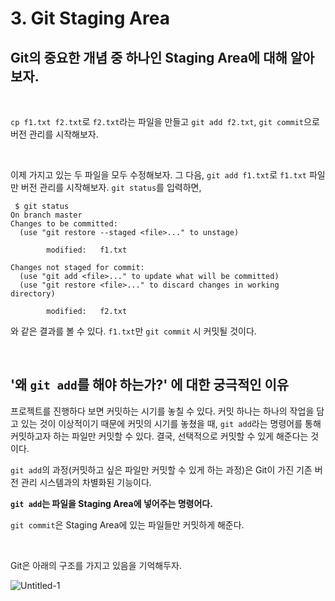 # 3. Git Staging Area

## Git의 중요한 개념 중 하나인 Staging Area에 대해 알아보자.
 
<br>

`cp f1.txt f2.txt`로 `f2.txt`라는 파일을 만들고 `git add f2.txt`, `git commit`으로 버전 관리를 시작해보자.

<br>


이제 가지고 있는 두 파일을 모두 수정해보자.
그 다음, `git add f1.txt`로 `f1.txt` 파일만 버전 관리를 시작해보자. `git status`를 입력하면,

```
 $ git status
On branch master
Changes to be committed:
  (use "git restore --staged <file>..." to unstage)

        modified:   f1.txt

Changes not staged for commit:
  (use "git add <file>..." to update what will be committed)
  (use "git restore <file>..." to discard changes in working directory)

        modified:   f2.txt

```
와 같은 결과를 볼 수 있다. `f1.txt`만 `git commit` 시 커밋될 것이다.

<br>

## '왜 `git add`를 해야 하는가?' 에 대한 궁극적인 이유
프로젝트를 진행하다 보면 커밋하는 시기를 놓칠 수 있다. 커밋 하나는 하나의 작업을 담고 있는 것이 이상적이기 때문에 커밋의 시기를 놓쳤을 때, `git add`라는 명령어를 통해 커밋하고자 하는 파일만 커밋할 수 있다. 결국, 선택적으로 커밋할 수 있게 해준다는 것이다. 

`git add`의 과정(커밋하고 싶은 파일만 커밋할 수 있게 하는 과정)은 Git이 가진 기존 버전 관리 시스템과의 차별화된 기능이다.

**`git add`는 파일을 Staging Area에 넣어주는 명령어다.**

`git commit`은 Staging Area에 있는 파일들만 커밋하게 해준다.

<br>

Git은 아래의 구조를 가지고 있음을 기억해두자. 

![Untitled-1](https://user-images.githubusercontent.com/91049030/206640647-9232e1e5-13b5-4d14-95b9-8f1dc9139f2e.jpg) 
